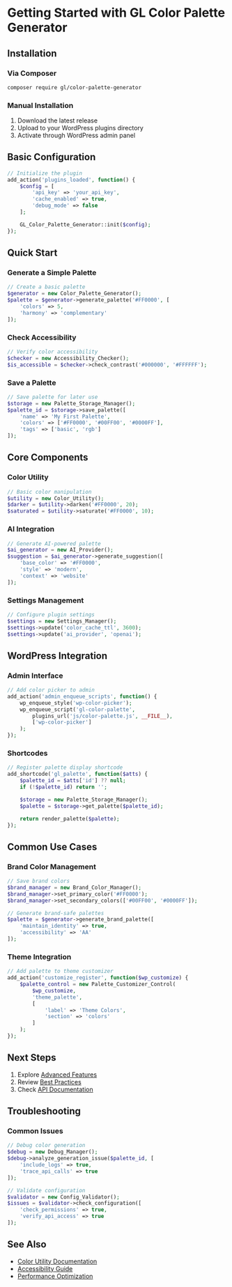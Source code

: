 # Getting Started with GL Color Palette Generator

## Installation

### Via Composer

```bash
composer require gl/color-palette-generator
```

### Manual Installation

1. Download the latest release
2. Upload to your WordPress plugins directory
3. Activate through WordPress admin panel

## Basic Configuration

```php
// Initialize the plugin
add_action('plugins_loaded', function() {
    $config = [
        'api_key' => 'your_api_key',
        'cache_enabled' => true,
        'debug_mode' => false
    ];

    GL_Color_Palette_Generator::init($config);
});
```

## Quick Start

### Generate a Simple Palette

```php
// Create a basic palette
$generator = new Color_Palette_Generator();
$palette = $generator->generate_palette('#FF0000', [
    'colors' => 5,
    'harmony' => 'complementary'
]);
```

### Check Accessibility

```php
// Verify color accessibility
$checker = new Accessibility_Checker();
$is_accessible = $checker->check_contrast('#000000', '#FFFFFF');
```

### Save a Palette

```php
// Save palette for later use
$storage = new Palette_Storage_Manager();
$palette_id = $storage->save_palette([
    'name' => 'My First Palette',
    'colors' => ['#FF0000', '#00FF00', '#0000FF'],
    'tags' => ['basic', 'rgb']
]);
```

## Core Components

### Color Utility

```php
// Basic color manipulation
$utility = new Color_Utility();
$darker = $utility->darken('#FF0000', 20);
$saturated = $utility->saturate('#FF0000', 10);
```

### AI Integration

```php
// Generate AI-powered palette
$ai_generator = new AI_Provider();
$suggestion = $ai_generator->generate_suggestion([
    'base_color' => '#FF0000',
    'style' => 'modern',
    'context' => 'website'
]);
```

### Settings Management

```php
// Configure plugin settings
$settings = new Settings_Manager();
$settings->update('color_cache_ttl', 3600);
$settings->update('ai_provider', 'openai');
```

## WordPress Integration

### Admin Interface

```php
// Add color picker to admin
add_action('admin_enqueue_scripts', function() {
    wp_enqueue_style('wp-color-picker');
    wp_enqueue_script('gl-color-palette',
        plugins_url('js/color-palette.js', __FILE__),
        ['wp-color-picker']
    );
});
```

### Shortcodes

```php
// Register palette display shortcode
add_shortcode('gl_palette', function($atts) {
    $palette_id = $atts['id'] ?? null;
    if (!$palette_id) return '';

    $storage = new Palette_Storage_Manager();
    $palette = $storage->get_palette($palette_id);

    return render_palette($palette);
});
```

## Common Use Cases

### Brand Color Management

```php
// Save brand colors
$brand_manager = new Brand_Color_Manager();
$brand_manager->set_primary_color('#FF0000');
$brand_manager->set_secondary_colors(['#00FF00', '#0000FF']);

// Generate brand-safe palettes
$palette = $generator->generate_brand_palette([
    'maintain_identity' => true,
    'accessibility' => 'AA'
]);
```

### Theme Integration

```php
// Add palette to theme customizer
add_action('customize_register', function($wp_customize) {
    $palette_control = new Palette_Customizer_Control(
        $wp_customize,
        'theme_palette',
        [
            'label' => 'Theme Colors',
            'section' => 'colors'
        ]
    );
});
```

## Next Steps

1. Explore [Advanced Features](advanced-features.md)
2. Review [Best Practices](best-practices.md)
3. Check [API Documentation](../API/README.md)

## Troubleshooting

### Common Issues

```php
// Debug color generation
$debug = new Debug_Manager();
$debug->analyze_generation_issue($palette_id, [
    'include_logs' => true,
    'trace_api_calls' => true
]);

// Validate configuration
$validator = new Config_Validator();
$issues = $validator->check_configuration([
    'check_permissions' => true,
    'verify_api_access' => true
]);
```

## See Also
- [Color Utility Documentation](../API/color-utility.md)
- [Accessibility Guide](wcag-guidelines.md)
- [Performance Optimization](optimization.md) 
